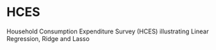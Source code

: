 # HCES
Household Consumption Expenditure Survey (HCES) illustrating Linear Regression, Ridge and Lasso
